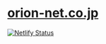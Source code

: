 # [orion-net.co.jp](https://orion-net.co.jp)

[![Netlify Status](https://api.netlify.com/api/v1/badges/4410e48f-a78a-40b4-a731-267303dee0e1/deploy-status)](https://app.netlify.com/sites/orion-net-co-jp/deploys)
